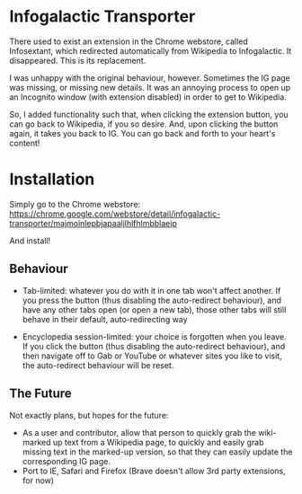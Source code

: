 
# Infogalactic Transporter

There used to exist an extension in the Chrome webstore, called Infosextant, which redirected automatically from Wikipedia to Infogalactic. It disappeared. This is its replacement.

I was unhappy with the original behaviour, however. Sometimes the IG page was missing, or missing new details. It was an annoying process to open up an Incognito window (with extension disabled) in order to get to Wikipedia. 

So, I added functionality such that, when clicking the extension button, you can go back to Wikipedia, if you so desire. And, upon clicking the button again, it takes you back to IG. You can go back and forth to your heart's content!

# Installation

Simply go to the Chrome webstore:
https://chrome.google.com/webstore/detail/infogalactic-transporter/majmoinlepbjapaaljlhlfhlmbblaeip

And install!

## Behaviour

- Tab-limited: whatever you do with it in one tab won't affect another. If you press the button (thus disabling the auto-redirect behaviour), and have any other tabs open (or open a new tab), those other tabs will still behave in their default, auto-redirecting way

- Encyclopedia session-limited: your choice is forgotten when you leave. If you click the button (thus disabling the auto-redirect behaviour), and then navigate off to Gab or YouTube or whatever sites you like to visit, the auto-redirect behaviour will be reset.

## The Future

Not exactly plans, but hopes for the future:

- As a user and contributor, allow that person to quickly grab the wiki-marked up text from a Wikipedia page, to quickly and easily grab missing text in the marked-up version, so that they can easily update the corresponding IG page.
- Port to IE, Safari and Firefox (Brave doesn't allow 3rd party extensions, for now)
